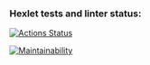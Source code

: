 ### Hexlet tests and linter status:
[![Actions Status](https://github.com/ram-alb/python-project-49/workflows/hexlet-check/badge.svg)](https://github.com/ram-alb/python-project-49/actions)

[![Maintainability](https://api.codeclimate.com/v1/badges/80a122b1e9cfaf236248/maintainability)](https://codeclimate.com/github/ram-alb/python-project-49/maintainability)